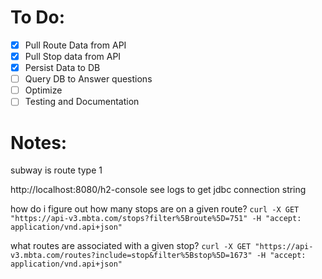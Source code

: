 # To Do:
- [X] Pull Route Data from API
- [X] Pull Stop data from API
- [X] Persist Data to DB
- [ ] Query DB to Answer questions
- [ ] Optimize
- [ ] Testing and Documentation

# Notes:

subway is route type 1

http://localhost:8080/h2-console
see logs to get jdbc connection string

how do i figure out how many stops are on a given route?
`curl -X GET "https://api-v3.mbta.com/stops?filter%5Broute%5D=751" -H "accept: application/vnd.api+json"`

what routes are associated with a given stop?
`curl -X GET "https://api-v3.mbta.com/routes?include=stop&filter%5Bstop%5D=1673" -H "accept: application/vnd.api+json"`